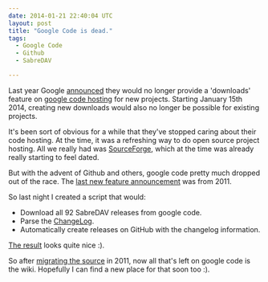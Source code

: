 ```yaml
---
date: 2014-01-21 22:40:04 UTC
layout: post
title: "Google Code is dead."
tags:
  - Google Code
  - Github
  - SabreDAV

---
```


Last year Google [announced][1] they would no longer provide a 'downloads'
feature on [google code hosting][2] for new projects. Starting January 15th
2014, creating new downloads would also no longer be possible for existing
projects.

It's been sort of obvious for a while that they've stopped caring about their
code hosting. At the time, it was a refreshing way to do open source project
hosting. All we really had was [SourceForge][3], which at the time was already
really starting to feel dated.

But with the advent of Github and others, google code pretty much dropped out
of the race. The [last new feature announcement][5] was from 2011.

So last night I created a script that would:

* Download all 92 SabreDAV releases from google code.
* Parse the [ChangeLog][6].
* Automatically create releases on GitHub with the changelog information.

[The result][7] looks quite nice :).

So after [migrating the source][8] in 2011, now all that's left on google code
is the wiki. Hopefully I can find a new place for that soon too :).

[1]: http://google-opensource.blogspot.ca/2013/05/a-change-to-google-code-download-service.html
[2]: http://code.google.com/hosting/
[3]: http://sourceforge.net/
[4]: http://github.com/
[5]: http://google-opensource.blogspot.ca/2011/07/announcing-git-support-for-google-code.html
[6]: https://github.com/fruux/sabre-dav/blob/master/ChangeLog.md
[7]: https://github.com/fruux/sabre-dav/releases
[8]: http://evertpot.com/moved-sabredav-to-github/
